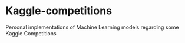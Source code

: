 # Kaggle-competitions

Personal implementations of Machine Learning models regarding some Kaggle Competitions
